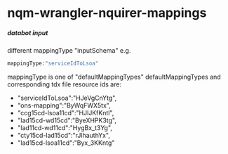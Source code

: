 # nqm-wrangler-nquirer-mappings

##### databot input
different mappingType "inputSchema"
e.g.

```javascript
mappingType:"serviceIdToLsoa"
```
mappingType is one of "defaultMappingTypes"
defaultMappingTypes and corresponding tdx file resource ids are: 
* "serviceIdToLsoa":"HJeVgCnYtg",
* "ons-mapping":"ByWqFWX5tx",
* "ccg15cd-lsoa11cd":"HJlJKfKntl",
* "lad15cd-wd15cd":"ByeXHPK3tg",
* "lad11cd-wd11cd":"HygBx_t3Yg",
* "cty15cd-lad15cd":"rJlhauthYx",
* "lad15cd-lsoa11cd":"Byx_3KKntg"